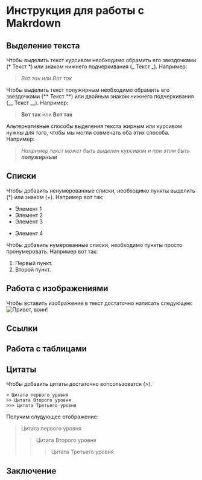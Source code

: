 # Инструкция для работы с Makrdown

## Выделение текста

Чтобы выделить текст курсивом необходимо обрамить его звездочками (* Текст *) или знаком нижнего подчеркивания (_ Текст _). Например: 
>*Вот так* или _Вот так_

Чтобы выделить текст полужирным необходимо обрамить его звездочками (** Текст **) или двойным знаком нижнего подчеркивания (__ Текст __). Например: 
>**Вот так** или __Вот так__

Альтернативные способы выделения текста жирным или курсивом нужны для того, чтобы мы могли совмечать оба этих способа. Например: 
>_Например текст может быть выделен курсивом и при этом быть **полужирным**_

## Списки
Чтобы добавить ненумерованные списки, необходимо пункты выделить (*) или знаком (+). Например вот так:
* Элемент 1
* Элемент 2
* Элемент 3
+ Элемент 4

Чтобы добавить нумерованные списки, необходимо пункты просто пронумеровать. Например вот так:
1. Первый пункт.
2. Второй пункт.

## Работа с изображениями

Чтобы вставить изображение в текст достаточно написать следующее:
![Привет, воин!](123.jpg)

## Ссылки

## Работа с таблицами

## Цитаты
Чтобы добавить цитаты достаточно вопсользоватся (>).
```
> Цитата первого уровня 
>> Цитата Второго уровня
>>> Цитата Третьего уровня 
```
Получим слудующее отображение:

> Цитата первого уровня 
>> Цитата Второго уровня
>>> Цитата Третьего уровня
## Заключение